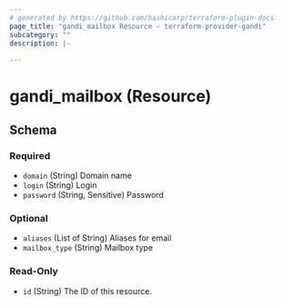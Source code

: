 ```yaml
---
# generated by https://github.com/hashicorp/terraform-plugin-docs
page_title: "gandi_mailbox Resource - terraform-provider-gandi"
subcategory: ""
description: |-
  
---
```


# gandi_mailbox (Resource)





<!-- schema generated by tfplugindocs -->
## Schema

### Required

- `domain` (String) Domain name
- `login` (String) Login
- `password` (String, Sensitive) Password

### Optional

- `aliases` (List of String) Aliases for email
- `mailbox_type` (String) Mailbox type

### Read-Only

- `id` (String) The ID of this resource.


